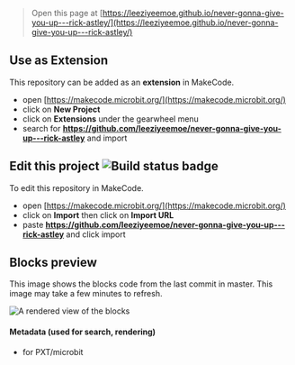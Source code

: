 
> Open this page at [https://leeziyeemoe.github.io/never-gonna-give-you-up---rick-astley/](https://leeziyeemoe.github.io/never-gonna-give-you-up---rick-astley/)

## Use as Extension

This repository can be added as an **extension** in MakeCode.

* open [https://makecode.microbit.org/](https://makecode.microbit.org/)
* click on **New Project**
* click on **Extensions** under the gearwheel menu
* search for **https://github.com/leeziyeemoe/never-gonna-give-you-up---rick-astley** and import

## Edit this project ![Build status badge](https://github.com/leeziyeemoe/never-gonna-give-you-up---rick-astley/workflows/MakeCode/badge.svg)

To edit this repository in MakeCode.

* open [https://makecode.microbit.org/](https://makecode.microbit.org/)
* click on **Import** then click on **Import URL**
* paste **https://github.com/leeziyeemoe/never-gonna-give-you-up---rick-astley** and click import

## Blocks preview

This image shows the blocks code from the last commit in master.
This image may take a few minutes to refresh.

![A rendered view of the blocks](https://github.com/leeziyeemoe/never-gonna-give-you-up---rick-astley/raw/master/.github/makecode/blocks.png)

#### Metadata (used for search, rendering)

* for PXT/microbit
<script src="https://makecode.com/gh-pages-embed.js"></script><script>makeCodeRender("{{ site.makecode.home_url }}", "{{ site.github.owner_name }}/{{ site.github.repository_name }}");</script>
